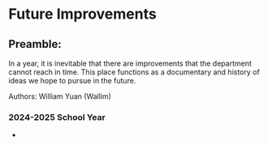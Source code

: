 # Future Improvements

## Preamble: 
In a year, it is inevitable that there are improvements that the department cannot reach in time. 
This place functions as a documentary and history of ideas we hope to pursue in the future.

Authors: William Yuan (Wallim)

### 2024-2025 School Year
- 

